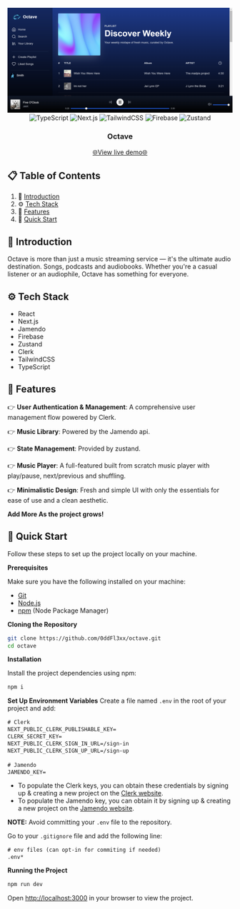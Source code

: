 <div align="center">
<br/>
<img src="./public/app.png" alt="Project banner" />
<br/>
  <div>
    <img src="https://img.shields.io/badge/-Typescript-black?style=for-the-badge&logoColor=white&logo=react&color=3178C6" alt="TypeScript" />
    <img src="https://img.shields.io/badge/-Next_JS-black?style=for-the-badge&logoColor=white&logo=nextdotjs&color=000000" alt="Next.js" />
    <img src="https://img.shields.io/badge/-Tailwind_CSS-black?style=for-the-badge&logoColor=white&logo=tailwindcss&color=06B6D4" alt="TailwindCSS" />
    <img src="https://img.shields.io/badge/firebase-ffca28?style=for-the-badge&logo=firebase&logoColor=black" alt="Firebase"/>
    <img src="https://img.shields.io/badge/zustand-%2320232a.svg?style=for-the-badge&logo=react&logoColor=%2361DAFB" alt="Zustand"/>

  </div>

<h3 align="center">Octave</h3>

<div align="center">
  <a href="">🌐View live demo🌐</a>
</div>

</div>

## 📋 <a name="table">Table of Contents</a>

1. 🤖 [Introduction](#introduction)
2. ⚙️ [Tech Stack](#tech-stack)
3. 🔋 [Features](#features)
4. 🤸 [Quick Start](#quick-start)


## <a name="introduction">🤖 Introduction</a>

Octave is more than just a music streaming service — it's the ultimate audio destination. Songs, podcasts and audiobooks. Whether you're a casual listener or an audiophile, Octave has something for everyone.

## <a name="tech-stack">⚙️ Tech Stack</a>

- React
- Next.js
- Jamendo 
- Firebase
- Zustand
- Clerk
- TailwindCSS
- TypeScript

## <a name="features">🔋 Features</a>

👉 **User Authentication & Management**: A comprehensive user management flow powered by Clerk.

👉 **Music Library**: Powered by the Jamendo api.

👉 **State Management**: Provided by zustand.

👉 **Music Player**: A full-featured built from scratch music player with play/pause, next/previous and shuffling.

👉 **Minimalistic Design**: Fresh and simple UI with only the essentials for ease of use and a clean aesthetic.

**Add More As the project grows!**

## <a name="quick-start">🤸 Quick Start</a>

Follow these steps to set up the project locally on your machine.

**Prerequisites**

Make sure you have the following installed on your machine:

- [Git](https://git-scm.com/)
- [Node.js](https://nodejs.org/en)
- [npm](https://www.npmjs.com/) (Node Package Manager)

**Cloning the Repository**

```bash
git clone https://github.com/0ddFl3xx/octave.git
cd octave
```

**Installation**

Install the project dependencies using npm:

```bash
npm i
```

**Set Up Environment Variables**
Create a file named `.env` in the root of your project and add:

```env
# Clerk
NEXT_PUBLIC_CLERK_PUBLISHABLE_KEY=
CLERK_SECRET_KEY=
NEXT_PUBLIC_CLERK_SIGN_IN_URL=/sign-in
NEXT_PUBLIC_CLERK_SIGN_UP_URL=/sign-up

# Jamendo
JAMENDO_KEY=
```
- To populate the Clerk keys, you can obtain these credentials by signing up & creating a new project on the [Clerk website](https://clerk.com/).
- To populate the Jamendo key, you can obtain it by signing up & creating a new project on the [Jamendo website](https://developer.jamendo.com/).

**NOTE:** Avoid committing your `.env` file to the repository.

Go to your `.gitignore` file and add the following line:

```env
# env files (can opt-in for commiting if needed)
.env*
```

**Running the Project**

```bash
npm run dev
```

Open [http://localhost:3000](http://localhost:3000) in your browser to view the project.